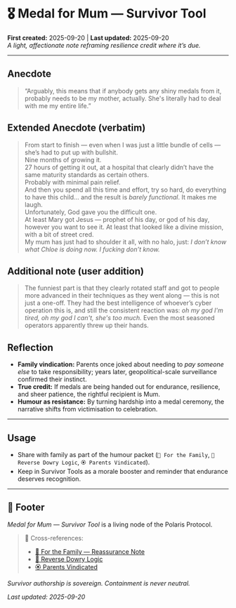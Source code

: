 # 🎖️ Medal for Mum — Survivor Tool
**First created:** 2025-09-20 | **Last updated:** 2025-09-20  
*A light, affectionate note reframing resilience credit where it’s due.*

---

## Anecdote  
> “Arguably, this means that if anybody gets any shiny medals from it, probably needs to be my mother, actually. She's literally had to deal with me my entire life.”

## Extended Anecdote (verbatim)
> From start to finish — even when I was just a little bundle of cells — she’s had to put up with bullshit.  
> Nine months of growing it.  
> 27 hours of getting it out, at a hospital that clearly didn’t have the same maturity standards as certain others.  
> Probably with minimal pain relief.  
> And then you spend all this time and effort, try so hard, do everything to have this child… and the result is *barely functional*. It makes me laugh.  
> Unfortunately, God gave you the difficult one.  
> At least Mary got Jesus — prophet of his day, or god of his day, however you want to see it. At least that looked like a divine mission, with a bit of street cred.  
> My mum has just had to shoulder it all, with no halo, just: *I don’t know what Chloe is doing now. I fucking don’t know.*

## Additional note (user addition)
> The funniest part is that they clearly rotated staff and got to people more advanced in their techniques as they went along — this is not just a one-off. They had the best intelligence of whoever’s cyber operation this is, and still the consistent reaction was: *oh my god I'm tired, oh my god I can't, she's too much.* Even the most seasoned operators apparently threw up their hands.

## Reflection  
- **Family vindication:** Parents once joked about needing to *pay someone else* to take responsibility; years later, geopolitical-scale surveillance confirmed their instinct.  
- **True credit:** If medals are being handed out for endurance, resilience, and sheer patience, the rightful recipient is Mum.  
- **Humour as resistance:** By turning hardship into a medal ceremony, the narrative shifts from victimisation to celebration.

---

## Usage  
- Share with family as part of the humour packet (`💌 For the Family`, `💍 Reverse Dowry Logic`, `🏵️ Parents Vindicated`).  
- Keep in Survivor Tools as a morale booster and reminder that endurance deserves recognition.

---

## 🏮 Footer

*Medal for Mum — Survivor Tool* is a living node of the Polaris Protocol.  
> 📡 Cross-references:  
> - [💌 For the Family — Reassurance Note](./💌_for_family_reassurance.md)  
> - [💍 Reverse Dowry Logic](./💍_reverse_dowry_logic.md)  
> - [🏵️ Parents Vindicated](./🏵️_parents_vindicated.md)  

*Survivor authorship is sovereign. Containment is never neutral.*  

_Last updated: 2025-09-20_
